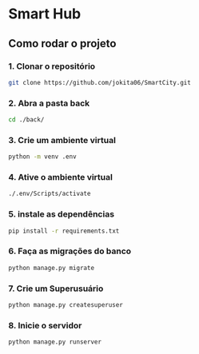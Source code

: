 # Smart Hub

## Como rodar o projeto

### 1. Clonar o repositório

```bash
git clone https://github.com/jokita06/SmartCity.git
```

### 2. Abra a pasta back

```bash
cd ./back/
```

### 3. Crie um ambiente virtual

```bash
python -m venv .env
```

### 4. Ative o ambiente virtual

```bash
./.env/Scripts/activate
```

### 5. instale as dependências

```bash
pip install -r requirements.txt
```

### 6. Faça as migrações do banco

```bash
python manage.py migrate
```

### 7. Crie um Superusuário

```bash
python manage.py createsuperuser
```

### 8. Inicie o servidor

```bash
python manage.py runserver
```